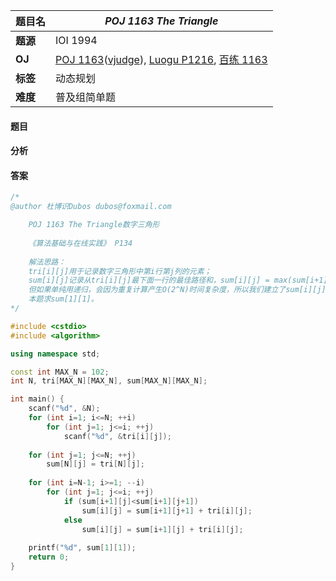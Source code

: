 |题目名|*POJ 1163 The Triangle*|  
|---|---|  
|**题源**|IOI 1994|  
|**OJ**|[POJ 1163](http://poj.org/problem?id=1163)([vjudge](https://vjudge.net/problem/POJ-1163)), [Luogu P1216](https://www.luogu.org/problem/show?pid=P1216), [百练 1163](http://bailian.openjudge.cn/practice/1163/)|  
|**标签**|动态规划|  
|**难度**|普及组简单题|  

#### 题目
#### 分析 
#### 答案
```cpp
/* 	
@author 杜博识Dubos dubos@foxmail.com

	POJ 1163 The Triangle数字三角形
	
	《算法基础与在线实践》 P134 
	
	解法思路：
	tri[i][j]用于记录数字三角形中第i行第j列的元素； 
	sum[i][j]记录从tri[i][j]最下面一行的最佳路径和，sum[i][j] = max(sum[i+1][j]+tri[i][j], sum[i+1][j+1]+tri[i][j])；
	但如果单纯用递归，会因为重复计算产生O(2^N)时间复杂度，所以我们建立了sum[i][j]数组来存储每次计算的结果，从而将复杂度降至O(N^2)，这种做法被称为“记忆化搜索”，其本质其实与递归相同，只是记录了递归计算结果。
	本题求sum[1][1]。
*/

#include <cstdio>
#include <algorithm>

using namespace std;

const int MAX_N = 102;
int N, tri[MAX_N][MAX_N], sum[MAX_N][MAX_N];

int main() {
	scanf("%d", &N);
	for (int i=1; i<=N; ++i)
		for (int j=1; j<=i; ++j)
			scanf("%d", &tri[i][j]);
		
	for (int j=1; j<=N; ++j)
		sum[N][j] = tri[N][j];
	
	for (int i=N-1; i>=1; --i)
		for (int j=1; j<=i; ++j)
			if (sum[i+1][j]<sum[i+1][j+1])
				sum[i][j] = sum[i+1][j+1] + tri[i][j];
			else
				sum[i][j] = sum[i+1][j] + tri[i][j];
	
	printf("%d", sum[1][1]);
	return 0;
}

```

